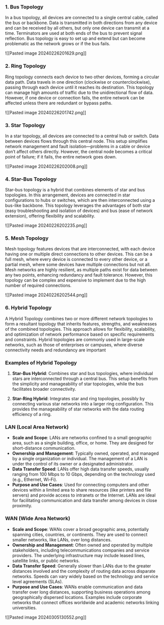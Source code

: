 
### 1. **Bus Topology**

In a bus topology, all devices are connected to a single central cable, called the bus or backbone. Data is transmitted in both directions from any device and can be received by all others, but only one device can transmit at a time. Terminators are used at both ends of the bus to prevent signal reflection. Bus topology is easy to set up and extend but can become problematic as the network grows or if the bus fails.

![[Pasted image 20240226201629.png]]
### 2. **Ring Topology**

Ring topology connects each device to two other devices, forming a circular data path. Data travels in one direction (clockwise or counterclockwise), passing through each device until it reaches its destination. This topology can manage high amounts of traffic due to the unidirectional flow of data. However, if one device or connection fails, the entire network can be affected unless there are redundant or bypass paths.

![[Pasted image 20240226201742.png]]
### 3. **Star Topology**

In a star topology, all devices are connected to a central hub or switch. Data between devices flows through this central node. This setup simplifies network management and fault isolation—problems in a cable or device don’t affect others directly. However, the central node becomes a critical point of failure; if it fails, the entire network goes down.

![[Pasted image 20240226202008.png]]
### 4. **Star-Bus Topology**

Star-bus topology is a hybrid that combines elements of star and bus topologies. In this arrangement, devices are connected in star configurations to hubs or switches, which are then interconnected using a bus-like backbone. This topology leverages the advantages of both star (easy troubleshooting and isolation of devices) and bus (ease of network extension), offering flexibility and scalability.

![[Pasted image 20240226202235.png]]
### 5. **Mesh Topology**

Mesh topology features devices that are interconnected, with each device having one or multiple direct connections to other devices. This can be a full mesh, where every device is connected to every other device, or a partial mesh, where some devices have multiple connections but not all. Mesh networks are highly resilient, as multiple paths exist for data between any two points, enhancing redundancy and fault tolerance. However, this topology can be complex and expensive to implement due to the high number of required connections.

![[Pasted image 20240226202544.png]]

### 6. Hybrid Topology
  
A Hybrid Topology combines two or more different network topologies to form a resultant topology that inherits features, strengths, and weaknesses of the combined topologies. This approach allows for flexibility, scalability, and optimization of network performance based on specific requirements and constraints. Hybrid topologies are commonly used in large-scale networks, such as those of enterprises or campuses, where diverse connectivity needs and redundancy are important

### Examples of Hybrid Topology

1. **Star-Bus Hybrid**: Combines star and bus topologies, where individual stars are interconnected through a central bus. This setup benefits from the simplicity and manageability of star topologies, while the bus facilitates broader connectivity.
    
2. **Star-Ring Hybrid**: Integrates star and ring topologies, possibly by connecting various star networks into a larger ring configuration. This provides the manageability of star networks with the data routing efficiency of a ring.
### LAN (Local Area Network)

- **Scale and Scope**: LANs are networks confined to a small geographic area, such as a single building, office, or home. They are designed for short-distance communication.
- **Ownership and Management**: Typically owned, operated, and managed by a single organization or individual. The management of a LAN is under the control of its owner or a designated administrator.
- **Data Transfer Speed**: LANs offer high data transfer speeds, usually ranging from 100 Mbps to 10 Gbps, depending on the technology used (e.g., Ethernet, Wi-Fi).
- **Purpose and Use Cases**: Used for connecting computers and other devices within a limited area to share resources (like printers and file servers) and provide access to intranets or the Internet. LANs are ideal for facilitating communication and data transfer among devices in close proximity.

### WAN (Wide Area Network)

- **Scale and Scope**: WANs cover a broad geographic area, potentially spanning cities, countries, or continents. They are used to connect smaller networks, like LANs, over long distances.
- **Ownership and Management**: Often owned and operated by multiple stakeholders, including telecommunications companies and service providers. The underlying infrastructure may include leased lines, satellite links, or public networks.
- **Data Transfer Speed**: Generally slower than LANs due to the greater distances involved and the complexity of routing data across disparate networks. Speeds can vary widely based on the technology and service level agreements (SLAs).
- **Purpose and Use Cases**: WANs enable communication and data transfer over long distances, supporting business operations among geographically dispersed locations. Examples include corporate networks that connect offices worldwide and academic networks linking universities.

![[Pasted image 20240305130552.png]]